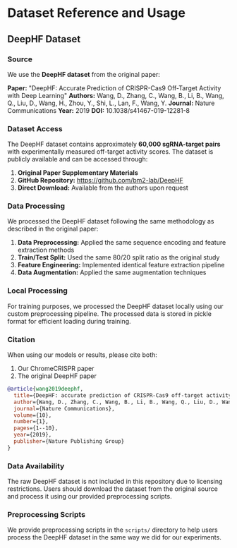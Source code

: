# Dataset Reference and Usage

## DeepHF Dataset

### Source
We use the **DeepHF dataset** from the original paper:

**Paper:** "DeepHF: Accurate Prediction of CRISPR-Cas9 Off-Target Activity with Deep Learning"
**Authors:** Wang, D., Zhang, C., Wang, B., Li, B., Wang, Q., Liu, D., Wang, H., Zhou, Y., Shi, L., Lan, F., Wang, Y.
**Journal:** Nature Communications
**Year:** 2019
**DOI:** 10.1038/s41467-019-12281-8

### Dataset Access
The DeepHF dataset contains approximately **60,000 sgRNA-target pairs** with experimentally measured off-target activity scores. The dataset is publicly available and can be accessed through:

1. **Original Paper Supplementary Materials**
2. **GitHub Repository:** https://github.com/bm2-lab/DeepHF
3. **Direct Download:** Available from the authors upon request

### Data Processing
We processed the DeepHF dataset following the same methodology as described in the original paper:

1. **Data Preprocessing:** Applied the same sequence encoding and feature extraction methods
2. **Train/Test Split:** Used the same 80/20 split ratio as the original study
3. **Feature Engineering:** Implemented identical feature extraction pipeline
4. **Data Augmentation:** Applied the same augmentation techniques

### Local Processing
For training purposes, we processed the DeepHF dataset locally using our custom preprocessing pipeline. The processed data is stored in pickle format for efficient loading during training.

### Citation
When using our models or results, please cite both:
1. Our ChromeCRISPR paper
2. The original DeepHF paper

```bibtex
@article{wang2019deephf,
  title={DeepHF: accurate prediction of CRISPR-Cas9 off-target activity with deep learning},
  author={Wang, D., Zhang, C., Wang, B., Li, B., Wang, Q., Liu, D., Wang, H., Zhou, Y., Shi, L., Lan, F., Wang, Y.},
  journal={Nature Communications},
  volume={10},
  number={1},
  pages={1--10},
  year={2019},
  publisher={Nature Publishing Group}
}
```

### Data Availability
The raw DeepHF dataset is not included in this repository due to licensing restrictions. Users should download the dataset from the original source and process it using our provided preprocessing scripts.

### Preprocessing Scripts
We provide preprocessing scripts in the `scripts/` directory to help users process the DeepHF dataset in the same way we did for our experiments.
